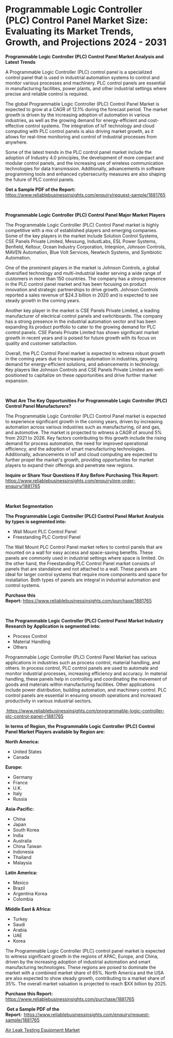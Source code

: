 <p><h1>Programmable Logic Controller (PLC) Control Panel Market Size: Evaluating its Market Trends, Growth, and Projections 2024 - 2031</h1></p><p><strong>Programmable Logic Controller (PLC) Control Panel Market Analysis and Latest Trends</strong></p>
<p><p>A Programmable Logic Controller (PLC) control panel is a specialized control panel that is used in industrial automation systems to control and monitor various processes and machinery. PLC control panels are essential in manufacturing facilities, power plants, and other industrial settings where precise and reliable control is required.</p><p>The global Programmable Logic Controller (PLC) Control Panel Market is expected to grow at a CAGR of 12.1% during the forecast period. The market growth is driven by the increasing adoption of automation in various industries, as well as the growing demand for energy-efficient and cost-effective control systems. The integration of IoT technology and cloud computing with PLC control panels is also driving market growth, as it allows for real-time monitoring and control of industrial processes from anywhere.</p><p>Some of the latest trends in the PLC control panel market include the adoption of Industry 4.0 principles, the development of more compact and modular control panels, and the increasing use of wireless communication technologies for data transmission. Additionally, advancements in software programming tools and enhanced cybersecurity measures are also shaping the future of PLC control panels.</p></p>
<p><strong>Get a Sample PDF of the Report:&nbsp;</strong> <a href="https://www.reliablebusinessinsights.com/enquiry/request-sample/1881765">https://www.reliablebusinessinsights.com/enquiry/request-sample/1881765</a></p>
<p>&nbsp;</p>
<p><strong>Programmable Logic Controller (PLC) Control Panel Major Market Players</strong></p>
<p><p>The Programmable Logic Controller (PLC) Control Panel market is highly competitive with a mix of established players and emerging companies. Some of the key players in the market include Solution Control Systems, CSE Panels Private Limited, Messung, IndustLabs, ESL Power Systems, Benfield, Keltour, Ocean Industry Corporation, Inteqnion, Johnson Controls, MAVEN Automation, Blue Volt Services, Newtech Systems, and Symbiotic Automation.</p><p>One of the prominent players in the market is Johnson Controls, a global diversified technology and multi-industrial leader serving a wide range of customers in more than 150 countries. The company has a strong presence in the PLC control panel market and has been focusing on product innovation and strategic partnerships to drive growth. Johnson Controls reported a sales revenue of $24.3 billion in 2020 and is expected to see steady growth in the coming years.</p><p>Another key player in the market is CSE Panels Private Limited, a leading manufacturer of electrical control panels and switchboards. The company has a strong presence in the industrial automation sector and has been expanding its product portfolio to cater to the growing demand for PLC control panels. CSE Panels Private Limited has shown significant market growth in recent years and is poised for future growth with its focus on quality and customer satisfaction.</p><p>Overall, the PLC Control Panel market is expected to witness robust growth in the coming years due to increasing automation in industries, growing demand for energy-efficient solutions, and advancements in technology. Key players like Johnson Controls and CSE Panels Private Limited are well-positioned to capitalize on these opportunities and drive further market expansion.</p></p>
<p>&nbsp;</p>
<p><strong>What Are The Key Opportunities For Programmable Logic Controller (PLC) Control Panel Manufacturers?</strong></p>
<p><p>The Programmable Logic Controller (PLC) Control Panel market is expected to experience significant growth in the coming years, driven by increasing automation across various industries such as manufacturing, oil and gas, and automotive. The market is projected to witness a CAGR of around 5% from 2021 to 2026. Key factors contributing to this growth include the rising demand for process automation, the need for improved operational efficiency, and the adoption of smart manufacturing technologies. Additionally, advancements in IoT and cloud computing are expected to further propel the market's growth, providing opportunities for market players to expand their offerings and penetrate new regions.</p></p>
<p><strong>Inquire or Share Your Questions If Any Before Purchasing This Report:</strong> <a href="https://www.reliablebusinessinsights.com/enquiry/pre-order-enquiry/1881765">https://www.reliablebusinessinsights.com/enquiry/pre-order-enquiry/1881765</a></p>
<p>&nbsp;</p>
<p><strong>Market Segmentation</strong></p>
<p><strong>The Programmable Logic Controller (PLC) Control Panel Market Analysis by types is segmented into:</strong></p>
<p><ul><li>Wall Mount PLC Control Panel</li><li>Freestanding PLC Control Panel</li></ul></p>
<p><p>The Wall Mount PLC Control Panel market refers to control panels that are mounted on a wall for easy access and space-saving benefits. These panels are commonly used in industrial settings where space is limited. On the other hand, the Freestanding PLC Control Panel market consists of panels that are standalone and not attached to a wall. These panels are ideal for larger control systems that require more components and space for installation. Both types of panels are integral in industrial automation and control systems.</p></p>
<p><strong>Purchase this Report:&nbsp;</strong><a href="https://www.reliablebusinessinsights.com/purchase/1881765">https://www.reliablebusinessinsights.com/purchase/1881765</a></p>
<p>&nbsp;</p>
<p><strong>The Programmable Logic Controller (PLC) Control Panel Market Industry Research by Application is segmented into:</strong></p>
<p><ul><li>Process Control</li><li>Material Handling</li><li>Others</li></ul></p>
<p><p>Programmable Logic Controller (PLC) Control Panel Market has various applications in industries such as process control, material handling, and others. In process control, PLC control panels are used to automate and monitor industrial processes, increasing efficiency and accuracy. In material handling, these panels help in controlling and coordinating the movement of goods and materials within manufacturing facilities. Other applications include power distribution, building automation, and machinery control. PLC control panels are essential in ensuring smooth operations and increased productivity in various industrial sectors.</p></p>
<p><a href="https://www.reliablebusinessinsights.com/programmable-logic-controller-plc-control-panel-r1881765">&nbsp;https://www.reliablebusinessinsights.com/programmable-logic-controller-plc-control-panel-r1881765</a></p>
<p><strong>In terms of Region, the Programmable Logic Controller (PLC) Control Panel Market Players available by Region are:</strong></p>
<p>
    <p> <strong> North America: </strong>
        <ul>
            <li>United States</li>
            <li>Canada</li>
        </ul>
        </p> 
    <p> <strong> Europe: </strong>
        <ul>
            <li>Germany</li>
            <li>France</li>
            <li>U.K.</li>
            <li>Italy</li>
            <li>Russia</li>
        </ul>
        </p> 
    <p> <strong> Asia-Pacific: </strong>
        <ul>
            <li>China</li>
            <li>Japan</li>
            <li>South Korea</li>
            <li>India</li>
            <li>Australia</li>
            <li>China Taiwan</li>
            <li>Indonesia</li>
            <li>Thailand</li>
            <li>Malaysia</li>
        </ul>
        </p> 
    <p> <strong> Latin America: </strong>
        <ul>
            <li>Mexico</li>
            <li>Brazil</li>
            <li>Argentina Korea</li>
            <li>Colombia</li>
        </ul>
        </p> 
    <p> <strong> Middle East & Africa: </strong>
        <ul>
            <li>Turkey</li>
            <li>Saudi</li>
            <li>Arabia</li>
            <li>UAE</li>
            <li>Korea</li>
        </ul>
    </p>
    </p>
<p><p>The Programmable Logic Controller (PLC) control panel market is expected to witness significant growth in the regions of APAC, Europe, and China, driven by the increasing adoption of industrial automation and smart manufacturing technologies. These regions are poised to dominate the market with a combined market share of 65%. North America and the USA are also expected to show steady growth, contributing to a market share of 35%. The overall market valuation is projected to reach $XX billion by 2025.</p></p>
<p><strong>Purchase this Report: </strong><a href="https://www.reliablebusinessinsights.com/purchase/1881765">https://www.reliablebusinessinsights.com/purchase/1881765</a></p>
<p>&nbsp;<strong>Get a Sample PDF of the Report:&nbsp;&nbsp;</strong><a href="https://www.reliablebusinessinsights.com/enquiry/request-sample/1881765">https://www.reliablebusinessinsights.com/enquiry/request-sample/1881765</a></p>
<p><strong></strong></p>
<p><p><a href="https://github.com/moyahfrancoestellec51j635wcx/Market-Research-Report-List-3/blob/main/air-leak-testing-equipment-market.md">Air Leak Testing Equipment Market</a></p></p>